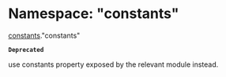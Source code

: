 # Namespace: "constants"

[constants](constants.md)."constants"

**`Deprecated`**

use constants property exposed by the relevant module instead.

